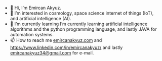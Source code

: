 - 👋 Hi, I’m Emircan Akyuz.
- 👀 I’m interested in cosmology, space science internet of things (IoT), and artificial intelligence (AI).
- 🌱 I’m currently learning I’m currently learning artificial intelligence algorithms and the python programming language, and lastly JAVA for automation systems.
- 📫 How to reach me [emircanakyuz.com](https://emircanakyuz.com/) and https://www.linkedin.com/in/emircanakyuz/ and lastly emircanakyuz34@gmail.com for e-mail.

<!---
emircanakyuz34/emircanakyuz34 is a ✨ special ✨ repository because its `README.md` (this file) appears on your GitHub profile.
You can click the Preview link to take a look at your changes.
--->
